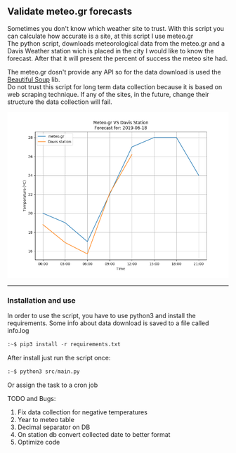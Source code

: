<h2>Validate meteo.gr forecasts</h2>

<p>
	Sometimes you don't know which weather site to trust. With this script you can calculate how accurate is a site, at this script I use meteo.gr <br>
	The python script, downloads meteorological data from the meteo.gr and a Davis Weather station wich is placed in the city I would like to know the forecast. After that it will present the percent of success the meteo site had. 
</p>

<p>
	The meteo.gr dosn't provide any API so for the data download is used the <a href="https://www.crummy.com/software/BeautifulSoup/bs4/doc/">Beautiful Soup</a> lib. <br>
	Do not trust this script for long term data collection because it is based on web scraping technique. If any of the sites, in the future, change their structure the data collection will fail.  
</p>

![](screens/sample.png)

<hr>

<h3>Installation and use</h3>
<p>
	In order to use the script, you have to use python3 and install the requirements. Some info about data download is saved to a file called info.log
</p>

```python
:~$ pip3 install -r requirements.txt
```

<p>
	After install just run the script once:
</p>

```python
:~$ python3 src/main.py
```

<p>
	Or assign the task to a cron job
</p>
TODO and Bugs:
<ol>
	<li>Fix data collection for negative temperatures</li>
	<li>Year to meteo table</li>
	<li>Decimal separator on DB</li>
	<li>On station db convert collected date to better format</li>
	<li>Optimize code</li>
</ol>
